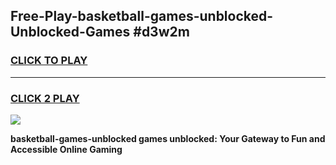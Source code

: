 
## Free-Play-basketball-games-unblocked-Unblocked-Games #d3w2m
<h3>
<a href="https://news.freeplayer.one?title=basketball-games-unblocked&ref=8M">CLICK TO PLAY</a></h3>
<hr>

<h3>
<a href="https://news.freeplayer.one?title=basketball-games-unblocked&ref=8M">CLICK 2 PLAY</a>
  
</h3>

<a href="https://news.freeplayer.one?title=basketball-games-unblocked&ref=8M"><img src="https://clearcache.store/games.png"></a>


**basketball-games-unblocked games unblocked: Your Gateway to Fun and Accessible Online Gaming**
